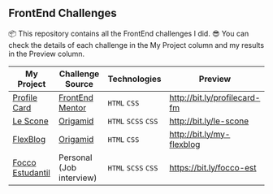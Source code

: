 ## FrontEnd Challenges

📦 This repository contains all the FrontEnd challenges I did.
😎 You can check the details of each challenge in the My Project column and my results in the Preview column.

| My Project                                | Challenge Source                                | Technologies        | Preview                      |
| ----------------------------------------- | ----------------------------------------------- | ------------------- | ---------------------------- |
| [Profile Card](01_profile_card/README.md) | [FrontEnd Mentor](http://bit.ly/profilecard-fm) | `HTML` `CSS`        | http://bit.ly/profilecard-fm |
| [Le Scone](02_lescone/README.md)          | [Origamid](http://bit.ly/origamid-lescone)      | `HTML` `SCSS` `CSS` | http://bit.ly/le-scone       |
| [FlexBlog](03_flexblog/README.md)         | [Origamid](http://bit.ly/origamid-flexbox)      | `HTML` `CSS`        | http://bit.ly/my-flexblog    |
| [Focco Estudantil](04_focco/README.md)    | Personal (Job interview)                        | `HTML` `SCSS` `CSS` | https://bit.ly/focco-est     |
